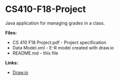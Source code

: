 # CS410-F18-Project
Java application for managing grades in a class.

**Files:**

- CS 410 F18 Project.pdf - Project specification
- Data Model.xml - E-R model created with draw.io
- README.md - this file

**Links:**

- [Draw.io](https://www.draw.io/)
